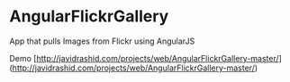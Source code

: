 AngularFlickrGallery
====================

App that pulls Images from Flickr using AngularJS

Demo [http://javidrashid.com/projects/web/AngularFlickrGallery-master/] (http://javidrashid.com/projects/web/AngularFlickrGallery-master/)
